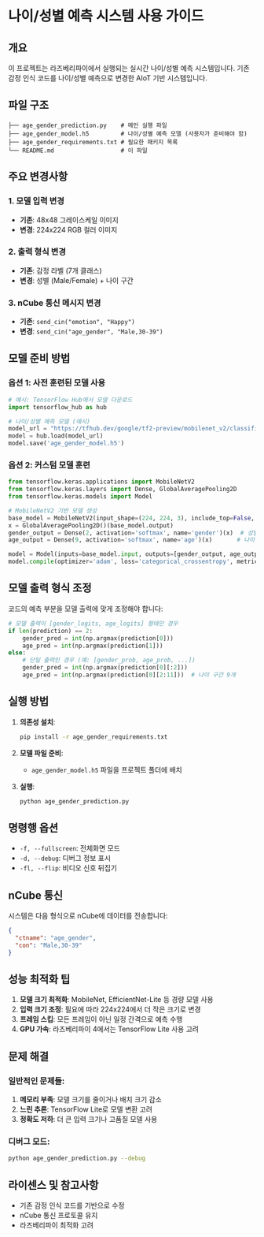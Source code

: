 # 나이/성별 예측 시스템 사용 가이드

## 개요
이 프로젝트는 라즈베리파이에서 실행되는 실시간 나이/성별 예측 시스템입니다. 기존 감정 인식 코드를 나이/성별 예측으로 변경한 AIoT 기반 시스템입니다.

## 파일 구조
```
├── age_gender_prediction.py    # 메인 실행 파일
├── age_gender_model.h5         # 나이/성별 예측 모델 (사용자가 준비해야 함)
├── age_gender_requirements.txt # 필요한 패키지 목록
└── README.md                   # 이 파일
```

## 주요 변경사항

### 1. 모델 입력 변경
- **기존**: 48x48 그레이스케일 이미지
- **변경**: 224x224 RGB 컬러 이미지

### 2. 출력 형식 변경
- **기존**: 감정 라벨 (7개 클래스)
- **변경**: 성별 (Male/Female) + 나이 구간

### 3. nCube 통신 메시지 변경
- **기존**: `send_cin("emotion", "Happy")`
- **변경**: `send_cin("age_gender", "Male,30-39")`

## 모델 준비 방법

### 옵션 1: 사전 훈련된 모델 사용
```python
# 예시: TensorFlow Hub에서 모델 다운로드
import tensorflow_hub as hub

# 나이/성별 예측 모델 (예시)
model_url = "https://tfhub.dev/google/tf2-preview/mobilenet_v2/classification/4"
model = hub.load(model_url)
model.save('age_gender_model.h5')
```

### 옵션 2: 커스텀 모델 훈련
```python
from tensorflow.keras.applications import MobileNetV2
from tensorflow.keras.layers import Dense, GlobalAveragePooling2D
from tensorflow.keras.models import Model

# MobileNetV2 기반 모델 생성
base_model = MobileNetV2(input_shape=(224, 224, 3), include_top=False, weights='imagenet')
x = GlobalAveragePooling2D()(base_model.output)
gender_output = Dense(2, activation='softmax', name='gender')(x)  # 성별
age_output = Dense(9, activation='softmax', name='age')(x)       # 나이 구간

model = Model(inputs=base_model.input, outputs=[gender_output, age_output])
model.compile(optimizer='adam', loss='categorical_crossentropy', metrics=['accuracy'])
```

## 모델 출력 형식 조정

코드의 예측 부분을 모델 출력에 맞게 조정해야 합니다:

```python
# 모델 출력이 [gender_logits, age_logits] 형태인 경우
if len(prediction) == 2:
    gender_pred = int(np.argmax(prediction[0]))
    age_pred = int(np.argmax(prediction[1]))
else:
    # 단일 출력인 경우 (예: [gender_prob, age_prob, ...])
    gender_pred = int(np.argmax(prediction[0][:2]))
    age_pred = int(np.argmax(prediction[0][2:11]))  # 나이 구간 9개
```

## 실행 방법

1. **의존성 설치**:
   ```bash
   pip install -r age_gender_requirements.txt
   ```

2. **모델 파일 준비**:
   - `age_gender_model.h5` 파일을 프로젝트 폴더에 배치

3. **실행**:
   ```bash
   python age_gender_prediction.py
   ```

## 명령행 옵션
- `-f, --fullscreen`: 전체화면 모드
- `-d, --debug`: 디버그 정보 표시
- `-fl, --flip`: 비디오 신호 뒤집기

## nCube 통신

시스템은 다음 형식으로 nCube에 데이터를 전송합니다:
```json
{
  "ctname": "age_gender",
  "con": "Male,30-39"
}
```

## 성능 최적화 팁

1. **모델 크기 최적화**: MobileNet, EfficientNet-Lite 등 경량 모델 사용
2. **입력 크기 조정**: 필요에 따라 224x224에서 더 작은 크기로 변경
3. **프레임 스킵**: 모든 프레임이 아닌 일정 간격으로 예측 수행
4. **GPU 가속**: 라즈베리파이 4에서는 TensorFlow Lite 사용 고려

## 문제 해결

### 일반적인 문제들:
1. **메모리 부족**: 모델 크기를 줄이거나 배치 크기 감소
2. **느린 추론**: TensorFlow Lite로 모델 변환 고려
3. **정확도 저하**: 더 큰 입력 크기나 고품질 모델 사용

### 디버그 모드:
```bash
python age_gender_prediction.py --debug
```

## 라이센스 및 참고사항
- 기존 감정 인식 코드를 기반으로 수정
- nCube 통신 프로토콜 유지
- 라즈베리파이 최적화 고려
